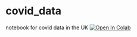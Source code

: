 # covid_data
notebook for covid data in the UK
[![Open In Colab](https://colab.research.google.com/assets/colab-badge.svg)](https://colab.research.google.com/github/hsi544/covid_data/blob/master/covid_data.ipynb)
